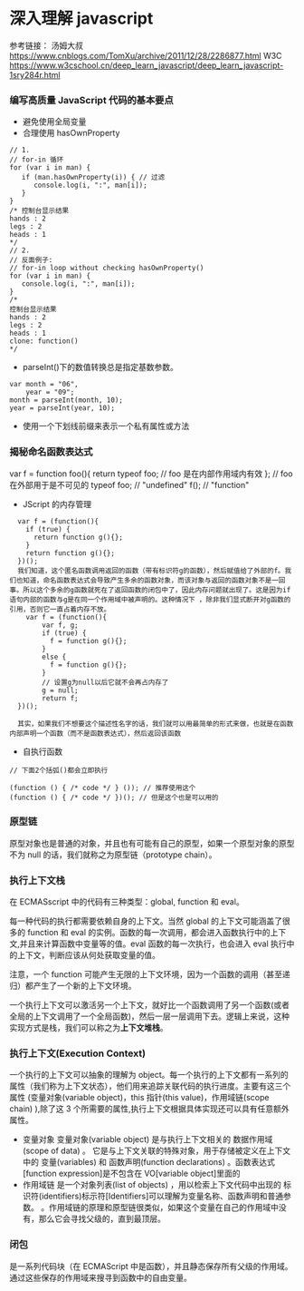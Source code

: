 # 深入理解 javascript

参考链接： 汤姆大叔 https://www.cnblogs.com/TomXu/archive/2011/12/28/2286877.html
W3C https://www.w3cschool.cn/deep_learn_javascript/deep_learn_javascript-1sry284r.html

### 编写高质量 JavaScript 代码的基本要点

- 避免使用全局变量
- 合理使用 hasOwnProperty

```
// 1.
// for-in 循环
for (var i in man) {
   if (man.hasOwnProperty(i)) { // 过滤
      console.log(i, ":", man[i]);
   }
}
/* 控制台显示结果
hands : 2
legs : 2
heads : 1
*/
// 2.
// 反面例子:
// for-in loop without checking hasOwnProperty()
for (var i in man) {
   console.log(i, ":", man[i]);
}
/*
控制台显示结果
hands : 2
legs : 2
heads : 1
clone: function()
*/
```

- parseInt()下的数值转换总是指定基数参数。

```
var month = "06",
    year = "09";
month = parseInt(month, 10);
year = parseInt(year, 10);
```

- 使用一个下划线前缀来表示一个私有属性或方法

### 揭秘命名函数表达式

var f = function foo(){
return typeof foo; // foo 是在内部作用域内有效
};
// foo 在外部用于是不可见的
typeof foo; // "undefined"
f(); // "function"

- JScript 的内存管理

```
  var f = (function(){
    if (true) {
      return function g(){};
    }
    return function g(){};
  })();
  我们知道，这个匿名函数调用返回的函数（带有标识符g的函数），然后赋值给了外部的f。我们也知道，命名函数表达式会导致产生多余的函数对象，而该对象与返回的函数对象不是一回事。所以这个多余的g函数就死在了返回函数的闭包中了，因此内存问题就出现了。这是因为if语句内部的函数与g是在同一个作用域中被声明的。这种情况下 ，除非我们显式断开对g函数的引用，否则它一直占着内存不放。
    var f = (function(){
        var f, g;
        if (true) {
          f = function g(){};
        }
        else {
          f = function g(){};
        }
        // 设置g为null以后它就不会再占内存了
        g = null;
        return f;
  })();

  其实，如果我们不想要这个描述性名字的话，我们就可以用最简单的形式来做，也就是在函数内部声明一个函数（而不是函数表达式），然后返回该函数
```

- 自执行函数

```
// 下面2个括弧()都会立即执行

(function () { /* code */ } ()); // 推荐使用这个
(function () { /* code */ })(); // 但是这个也是可以用的
```

### 原型链

原型对象也是普通的对象，并且也有可能有自己的原型，如果一个原型对象的原型不为 null 的话，我们就称之为原型链（prototype chain）。

### 执行上下文栈

在 ECMASscript 中的代码有三种类型：global, function 和 eval。

每一种代码的执行都需要依赖自身的上下文。当然 global 的上下文可能涵盖了很多的 function 和 eval 的实例。函数的每一次调用，都会进入函数执行中的上下文,并且来计算函数中变量等的值。eval 函数的每一次执行，也会进入 eval 执行中的上下文，判断应该从何处获取变量的值。

注意，一个 function 可能产生无限的上下文环境，因为一个函数的调用（甚至递归）都产生了一个新的上下文环境。

一个执行上下文可以激活另一个上下文，就好比一个函数调用了另一个函数(或者全局的上下文调用了一个全局函数)，然后一层一层调用下去。逻辑上来说，这种实现方式是栈，我们可以称之为**上下文堆栈**。

### 执行上下文(Execution Context)

一个执行的上下文可以抽象的理解为 object。每一个执行的上下文都有一系列的属性（我们称为上下文状态），他们用来追踪关联代码的执行进度。主要有这三个属性 (变量对象(variable object)，this 指针(this value)，作用域链(scope chain) ),除了这 3 个所需要的属性,执行上下文根据具体实现还可以具有任意额外属性。

- 变量对象 变量对象(variable object) 是与执行上下文相关的 数据作用域(scope of data) 。
  它是与上下文关联的特殊对象，用于存储被定义在上下文中的 变量(variables) 和 函数声明(function declarations) 。函数表达式[function expression]是不包含在 VO[variable object]里面的
- 作用域链 是一个对象列表(list of objects) ，用以检索上下文代码中出现的 标识符(identifiers)标示符[Identifiers]可以理解为变量名称、函数声明和普通参数。 。作用域链的原理和原型链很类似，如果这个变量在自己的作用域中没有，那么它会寻找父级的，直到最顶层。

### 闭包

是一系列代码块（在 ECMAScript 中是函数），并且静态保存所有父级的作用域。通过这些保存的作用域来搜寻到函数中的自由变量。


